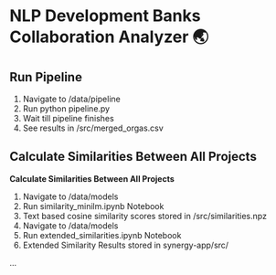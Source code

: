 # NLP Development Banks Collaboration Analyzer 🌏


## Run Pipeline
1. Navigate to /data/pipeline
2. Run python pipeline.py
3. Wait till pipeline finishes
4. See results in /src/merged_orgas.csv

## Calculate Similarities Between All Projects
**Calculate Similarities Between All Projects**
1. Navigate to /data/models
2. Run similarity_minilm.ipynb Notebook
3. Text based cosine similarity scores stored in /src/similarities.npz
4. Navigate to /data/models
5. Run extended_similarities.ipynb Notebook
6. Extended Similarity Results stored in synergy-app/src/
   
...
